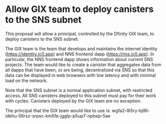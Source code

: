# Allow GIX team to deploy canisters to the SNS subnet

This proposal will allow a principal, controlled by the Dfinity GIX team, to deploy
canisters to the SNS subnet.

The GIX team is the team that develops and maintains the internet identity (https://identity.ic0.app)
and NNS frontend dapp (https://nns.ic0.app).  In particular, the NNS frontend dapp shows information
about current SNS projects.  The team would like to create a canister that aggregates data from all
dapps that have been, or are being, decentralized via SNS so that this data can be displayed in web
browsers with low latency and with minimal load on the network.

Note that the SNS subnet is a normal application subnet, with restricted access.  All SNS canisters
deployed to this subnet must pay for their work with cycles.  Canisters deployed by the GIX team are
no exception.

The principal that the GIX team would like to use is: wgfa2-l65ry-bjl6l-idehu-56rsz-srpsc-km5fe-jgglp-p5up7-npbep-5ae

